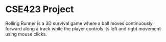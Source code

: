 # CSE423 Project
Rolling Runner is a 3D survival game where a ball moves continuously forward along a track while the player controls its left and right movement using mouse clicks.
